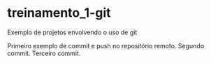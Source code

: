 # treinamento_1-git
Exemplo de projetos envolvendo o uso de git

Primeiro exemplo de commit e push no repositório remoto. Segundo commit. Terceiro commit.
